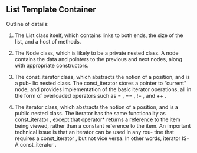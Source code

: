 ## List Template Container


Outline of datails:

1. The List class itself, which contains links to both ends, the size of the list, and a host
of methods.

2. The Node class, which is likely to be a private nested class. A node contains the data
and pointers to the previous and next nodes, along with appropriate constructors.

3. The const_iterator class, which abstracts the notion of a position, and is a pub-
lic nested class. The const_iterator stores a pointer to “current” node, and provides
implementation of the basic iterator operations, all in the form of overloaded operators
such as = , == , != , and ++ .

4. The iterator class, which abstracts the notion of a position, and is a public nested
class. The iterator has the same functionality as const_iterator , except that operator*
returns a reference to the item being viewed, rather than a constant reference to
the item. An important technical issue is that an iterator can be used in any rou-
tine that requires a const_iterator , but not vice versa. In other words, iterator IS-A
const_iterator .
